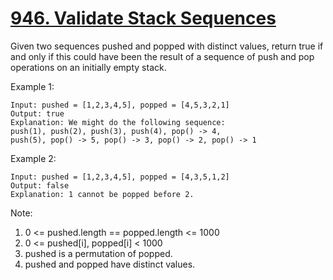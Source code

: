 # [946. Validate Stack Sequences](https://leetcode.com/problems/validate-stack-sequences/)

Given two sequences pushed and popped with distinct values, return true if and only if this could have been the result of a sequence of push and pop operations on an initially empty stack.

Example 1:

```text
Input: pushed = [1,2,3,4,5], popped = [4,5,3,2,1]
Output: true
Explanation: We might do the following sequence:
push(1), push(2), push(3), push(4), pop() -> 4,
push(5), pop() -> 5, pop() -> 3, pop() -> 2, pop() -> 1
```

Example 2:

```text
Input: pushed = [1,2,3,4,5], popped = [4,3,5,1,2]
Output: false
Explanation: 1 cannot be popped before 2.
```

Note:

1. 0 <= pushed.length == popped.length <= 1000
1. 0 <= pushed[i], popped[i] < 1000
1. pushed is a permutation of popped.
1. pushed and popped have distinct values.